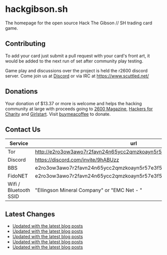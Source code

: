 # hackgibson.sh
The homepage for the open source Hack The Gibson // SH trading card game.


## Contributing

To add your card just submit a pull request with your card's front art, it would be added to the next run of set after community play testing.

Game play and discussions over the project is held the r2600 discord server. Come join us at [Discord](https://discord.com/invite/9hABUzz) or via IRC at https://www.scuttled.net/


## Donations

Your donation of $13.37 or more is welcome and helps the hacking community at large with proceeds going to [2600 Magazine](https://2600.com/), [Hackers for Charity](https://hackersforcharity.org) and [Girlstart](https://girlstart.org).  Visit [buymeacoffee](https://www.buymeacoffee.com/hackgibson.sh) to donate.


## Contact Us

Service | url
-|-
Tor | http://e2ro3ow3awo7r2favn24n65ycc2qmzkoayn5r57e3f56nvjwdcgg32ad.onion
Discord | https://discord.com/invite/9hABUzz
BBS | e2ro3ow3awo7r2favn24n65ycc2qmzkoayn5r57e3f56nvjwdcgg32ad.onion:23
FidoNET | e2ro3ow3awo7r2favn24n65ycc2qmzkoayn5r57e3f56nvjwdcgg32ad.onion:24554
Wifi / Bluetooth SSID | "Ellingson Mineral Company" or "EMC Net - <fidonet address>"

## Latest Changes
<!-- BLOG-POST-LIST:START -->
- [Updated with the latest blog posts](https://github.com/DFW2600/hackgibson.sh/commit/e4cc764c4ddfd6107a7387b15fd288a6a9d16f39)
- [Updated with the latest blog posts](https://github.com/DFW2600/hackgibson.sh/commit/611654ead190e3f921907da41f4dc165549d34ab)
- [Updated with the latest blog posts](https://github.com/DFW2600/hackgibson.sh/commit/04f0d63590f977b938b86cc7d373177ad9e9d0c7)
- [Updated with the latest blog posts](https://github.com/DFW2600/hackgibson.sh/commit/59a26cefdfd1a56fb494ec1f3faf37b48e2d6434)
- [Updated with the latest blog posts](https://github.com/DFW2600/hackgibson.sh/commit/12b132da7a0e2d6819610d24be701b7d00da1d6a)
<!-- BLOG-POST-LIST:END -->
